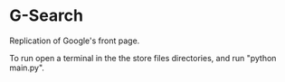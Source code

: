 # G-Search
Replication of Google's front page.

To run open a terminal in the the store files directories,
and run "python main.py".
